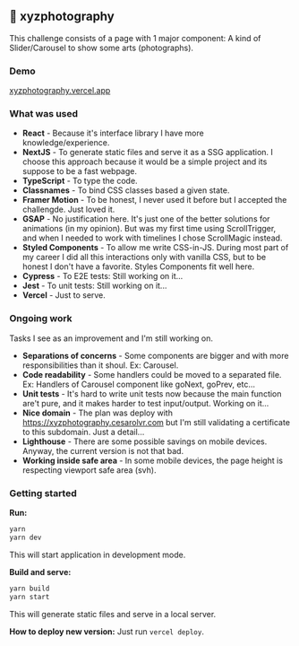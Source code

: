 
## 📸 xyzphotography
This challenge consists of a page with 1 major component: A kind of Slider/Carousel to show some arts (photographs).

### Demo
[xyzphotography.vercel.app](https://xyzphotography.vercel.app/)

### What was used

- **React** - Because it's interface library I have more knowledge/experience.
- **NextJS** - To generate static files and serve it as a SSG application. I choose this approach because it would be a simple project and its suppose to be a fast webpage.
- **TypeScript** - To type the code.
- **Classnames** - To bind CSS classes based a given state.
- **Framer Motion** - To be honest, I never used it before but I accepted the challengde. Just loved it.
- **GSAP** - No justification here. It's just one of the better solutions for animations (in my opinion). But was my first time using ScrollTrigger, and when I needed to work with timelines I chose ScrollMagic instead.
- **Styled Components** - To allow me write CSS-in-JS. During most part of my career I did all this interactions only with vanilla CSS, but to be honest I don't have a favorite. Styles Components fit well here.
- **Cypress** - To E2E tests: Still working on it...
- **Jest** - To unit tests: Still working on it...
- **Vercel** - Just to serve.

### Ongoing work
Tasks I see as an improvement and I'm still working on.

- **Separations of concerns** - Some components are bigger and with more responsibilities than it shoul. Ex: Carousel.
- **Code readability** - Some handlers could be moved to a separated file. Ex: Handlers of Carousel component like goNext, goPrev, etc...
- **Unit tests** - It's hard to write unit tests now because the main function are't pure, and it makes harder to test input/output. Working on it...
- **Nice domain** - The plan was deploy with https://xyzphotography.cesarolvr.com but I'm still validating a certificate to this subdomain. Just a detail...
- **Lighthouse** - There are some possible savings on mobile devices. Anyway, the current version is not that bad.
- **Working inside safe area** - In some mobile devices, the page height is respecting viewport safe area (svh).

### Getting started

**Run:**
```javascript
yarn
yarn dev
```
This will start application in development mode.

**Build and serve:**
```javascript
yarn build
yarn start
```
This will generate static files and serve in a local server.

**How to deploy new version:**
Just run `vercel deploy`.

